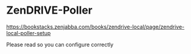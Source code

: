 # ZenDRIVE-Poller

https://bookstacks.zenjabba.com/books/zendrive-local/page/zendrive-local-poller-setup

Please read so you can configure correctly
